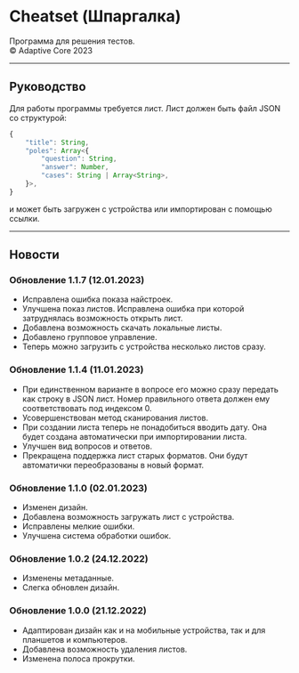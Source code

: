 # Cheatset (Шпаргалка)
Программа для решения тестов.  
© Adaptive Core 2023  
- - -
## Руководство
Для работы программы требуется лист. Лист должен быть файл JSON со структурой:  
```js
{
	"title": String,
	"poles": Array<{
		"question": String,
		"answer": Number,
		"cases": String | Array<String>,
	}>,
}
```
и может быть загружен с устройства или импортирован с помощью ссылки.
- - -
## Новости
### Обновление 1.1.7 (12.01.2023)
 - Исправлена ошибка показа найстроек.  
 - Улучшена показ листов. Исправлена ошибка при которой затруднялась возможность открыть лист.  
 - Добавлена возможность скачать локальные листы.  
 - Добавлено групповое управление.  
 - Теперь можно загрузить с устройства несколько листов сразу.  

### Обновление 1.1.4 (11.01.2023)
 - При единственном варианте в вопросе его можно сразу передать как строку в JSON лист. Номер правильного ответа должен ему соответствовать под индексом 0.  
 - Усовершенствован метод сканирования листов.  
 - При создании листа теперь не понадобиться вводить дату. Она будет создана автоматически при импортировании листа.  
 - Улучшен вид вопросов и ответов.  
 - Прекращена поддержка лист старых форматов. Они будут автоматички переобразованы в новый формат.  

### Обновление 1.1.0 (02.01.2023)
 - Изменен дизайн.  
 - Добавлена возможность загружать лист с устройства.  
 - Исправлены мелкие ошибки.  
 - Улучшена система обработки ошибок.  

### Обновление 1.0.2 (24.12.2022)
- Изменены метаданные․  
- Слегка обновлен дизайн․  

### Обновление 1.0.0 (21.12.2022)
- Адаптирован дизайн как и на мобильные устройства, так и для планшетов и компьютеров.  
- Добавлена возможность удаления листов.  
- Изменена полоса прокрутки.  
